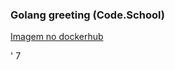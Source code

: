 ### Golang greeting (Code.School)

[Imagem no dockerhub](https://hub.docker.com/r/josecjr/golanggreeting)

'
7
